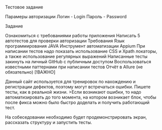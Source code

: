 Тестовое задание

Парамеры авторизации
Логин - Login
Пароль - Password

Задание

Ознакомиться с требованиями работы приложения
Написать 5 автотестов для проверки авторизации
Требования
Язык программирования JAVA
Инструмент автоматизации Appium
При написании тестов надо показать использование CSS и Xpath локаторы, а также использование регулярных выражений
Написанные тесты закинуть на личный GitHub с публичным доступом
Воспользоваться известными паттернами при написании тестов
Отчёт в Allure (не обязательно)
[!ВАЖНО]

Данный сайт используется для тренировок по нахождению и регистрации дефектов, поэтому могут встречаться ошибки. Пишете тесты, как в реальной жизни. >Если возникают ошибки, то надо автоматизировать до того момента, на котором возникает блок, чтобы после фикса можно было быстро доделать и получить работающий тест.

На собеседовании необходимо будет продемонстрировать экран, рассказать структуру и запустить тесты.
